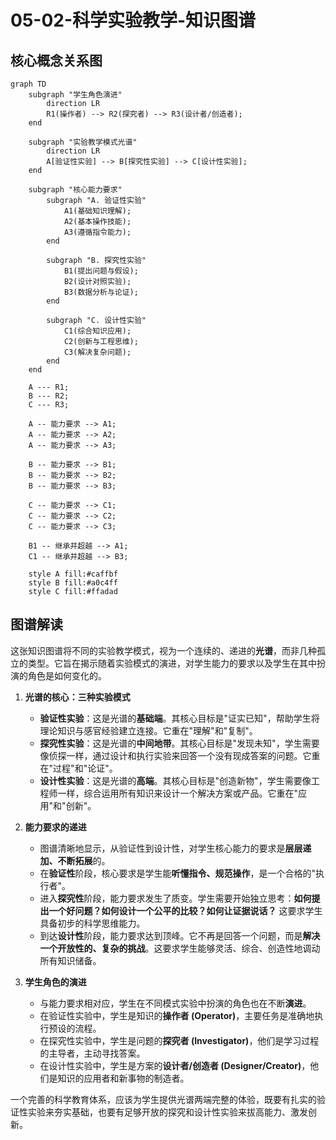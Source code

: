 # 05-02-科学实验教学-知识图谱

## 核心概念关系图

```mermaid
graph TD
    subgraph "学生角色演进"
        direction LR
        R1(操作者) --> R2(探究者) --> R3(设计者/创造者);
    end

    subgraph "实验教学模式光谱"
        direction LR
        A[验证性实验] --> B[探究性实验] --> C[设计性实验];
    end
    
    subgraph "核心能力要求"
        subgraph "A. 验证性实验"
            A1(基础知识理解);
            A2(基本操作技能);
            A3(遵循指令能力);
        end
        
        subgraph "B. 探究性实验"
            B1(提出问题与假设);
            B2(设计对照实验);
            B3(数据分析与论证);
        end
        
        subgraph "C. 设计性实验"
            C1(综合知识应用);
            C2(创新与工程思维);
            C3(解决复杂问题);
        end
    end

    A --- R1;
    B --- R2;
    C --- R3;

    A -- 能力要求 --> A1;
    A -- 能力要求 --> A2;
    A -- 能力要求 --> A3;
    
    B -- 能力要求 --> B1;
    B -- 能力要求 --> B2;
    B -- 能力要求 --> B3;
    
    C -- 能力要求 --> C1;
    C -- 能力要求 --> C2;
    C -- 能力要求 --> C3;

    B1 -- 继承并超越 --> A1;
    C1 -- 继承并超越 --> B3;

    style A fill:#caffbf
    style B fill:#a0c4ff
    style C fill:#ffadad
```

## 图谱解读

这张知识图谱将不同的实验教学模式，视为一个连续的、递进的**光谱**，而非几种孤立的类型。它旨在揭示随着实验模式的演进，对学生能力的要求以及学生在其中扮演的角色是如何变化的。

1.  **光谱的核心：三种实验模式**
    -   **验证性实验**：这是光谱的**基础端**。其核心目标是"证实已知"，帮助学生将理论知识与感官经验建立连接。它重在"理解"和"复制"。
    -   **探究性实验**：这是光谱的**中间地带**。其核心目标是"发现未知"，学生需要像侦探一样，通过设计和执行实验来回答一个没有现成答案的问题。它重在"过程"和"论证"。
    -   **设计性实验**：这是光谱的**高端**。其核心目标是"创造新物"，学生需要像工程师一样，综合运用所有知识来设计一个解决方案或产品。它重在"应用"和"创新"。

2.  **能力要求的递进**
    -   图谱清晰地显示，从验证性到设计性，对学生核心能力的要求是**层层递加、不断拓展**的。
    -   在**验证性**阶段，核心要求是学生能**听懂指令、规范操作**，是一个合格的"执行者"。
    -   进入**探究性**阶段，能力要求发生了质变。学生需要开始独立思考：**如何提出一个好问题？如何设计一个公平的比较？如何让证据说话？** 这要求学生具备初步的科学思维能力。
    -   到达**设计性**阶段，能力要求达到顶峰。它不再是回答一个问题，而是**解决一个开放性的、复杂的挑战**。这要求学生能够灵活、综合、创造性地调动所有知识储备。

3.  **学生角色的演进**
    -   与能力要求相对应，学生在不同模式实验中扮演的角色也在不断**演进**。
    -   在验证性实验中，学生是知识的**操作者 (Operator)**，主要任务是准确地执行预设的流程。
    -   在探究性实验中，学生是问题的**探究者 (Investigator)**，他们是学习过程的主导者，主动寻找答案。
    -   在设计性实验中，学生是方案的**设计者/创造者 (Designer/Creator)**，他们是知识的应用者和新事物的制造者。

一个完善的科学教育体系，应该为学生提供光谱两端完整的体验，既要有扎实的验证性实验来夯实基础，也要有足够开放的探究和设计性实验来拔高能力、激发创新。 